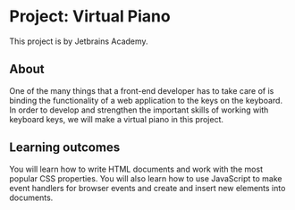 # Project: Virtual Piano

This project is by Jetbrains Academy.

## About

One of the many things that a front-end developer has to take care of is binding the functionality of a web application
to the keys on the keyboard. In order to develop and strengthen the important skills of working with keyboard keys, we
will make a virtual piano in this project.

## Learning outcomes

You will learn how to write HTML documents and work with the most popular CSS properties. You will also learn how to use
JavaScript to make event handlers for browser events and create and insert new elements into documents.